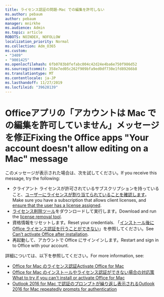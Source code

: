 ```yaml
---
title: ライセンス認証の問題-Mac での編集を許可しない
ms.author: pebaum
author: pebaum
manager: mnirkhe
ms.audience: Admin
ms.topic: article
ROBOTS: NOINDEX, NOFOLLOW
localization_priority: Normal
ms.collection: Adm_O365
ms.custom:
- "3409"
- "9001425"
ms.openlocfilehash: 6fb0783b8fefabc004c42d24e4ba6e750f986d52
ms.sourcegitcommit: 358e7ed05c262f909bfa9ed0df730e1fd89266b8
ms.translationtype: MT
ms.contentlocale: ja-JP
ms.lasthandoff: 11/27/2019
ms.locfileid: "39628139"
---
```

# <a name="fixing-the-office-apps-your-account-doesnt-allow-editing-on-a-mac-message"></a><span data-ttu-id="33adb-102">Officeアプリの「アカウントは Mac での編集を許可していません」メッセージを修正</span><span class="sxs-lookup"><span data-stu-id="33adb-102">Fixing the Office apps "Your account doesn't allow editing on a Mac" message</span></span>

<span data-ttu-id="33adb-103">このメッセージが表示された場合は、次を試してください。</span><span class="sxs-lookup"><span data-stu-id="33adb-103">If you receive this message, try the following:</span></span>

- <span data-ttu-id="33adb-104">クライアント ライセンスが許可されているサブスクリプションを持っていること、[ユーザーにライセンスが割り当てられていることを確認します](https://docs.microsoft.com/office365/admin/subscriptions-and-billing/assign-licenses-to-users)。</span><span class="sxs-lookup"><span data-stu-id="33adb-104">Make sure you have a subscription that allows client licenses, and [ensure that the user has a license assigned](https://docs.microsoft.com/office365/admin/subscriptions-and-billing/assign-licenses-to-users).</span></span> 
- <span data-ttu-id="33adb-105">[ライセンス削除ツール](https://support.office.com/article/how-to-remove-office-license-files-on-a-mac-b032c0f6-a431-4dad-83a9-6b727c03b193)をダウンロードして実行します。</span><span class="sxs-lookup"><span data-stu-id="33adb-105">Download and run the [license removal tool](https://support.office.com/article/how-to-remove-office-license-files-on-a-mac-b032c0f6-a431-4dad-83a9-6b727c03b193).</span></span>
- <span data-ttu-id="33adb-106">資格情報をリセットします。</span><span class="sxs-lookup"><span data-stu-id="33adb-106">Reset your credentials.</span></span> <span data-ttu-id="33adb-107">「[インストール後に Office ライセンス認証を行うことができない](https://support.office.com/article/5efba2b4-b1e6-4e5f-bf3c-6ab945d03dea#bkmk_cantactivate)」を参照してください。</span><span class="sxs-lookup"><span data-stu-id="33adb-107">See [Can't activate Office after installation](https://support.office.com/article/5efba2b4-b1e6-4e5f-bf3c-6ab945d03dea#bkmk_cantactivate).</span></span>
- <span data-ttu-id="33adb-108">再起動して、アカウントで Office にサインインします。</span><span class="sxs-lookup"><span data-stu-id="33adb-108">Restart and sign in to Office with your account.</span></span>

<span data-ttu-id="33adb-109">詳細については、以下を参照してください。</span><span class="sxs-lookup"><span data-stu-id="33adb-109">For more information, see:</span></span>
- [<span data-ttu-id="33adb-110">Office for Mac のライセンス認証</span><span class="sxs-lookup"><span data-stu-id="33adb-110">Activate Office for Mac</span></span>](https://support.office.com/article/activate-office-for-mac-7f6646b1-bb14-422a-9ad4-a53410fcefb2)
- [<span data-ttu-id="33adb-111">Office for Mac のインストールやライセンス認証ができない場合の対応策</span><span class="sxs-lookup"><span data-stu-id="33adb-111">What to try if you can't install or activate Office for Mac</span></span>](https://support.office.com/article/5efba2b4-b1e6-4e5f-bf3c-6ab945d03dea#picktab=activation)
- [<span data-ttu-id="33adb-112">Outlook 2016 for Mac で認証のプロンプトが繰り返し表示される</span><span class="sxs-lookup"><span data-stu-id="33adb-112">Outlook 2016 for Mac repeatedly prompts for authentication</span></span>](https://docs.microsoft.com/outlook/troubleshoot/sign-in/repeated-prompts-authentication)